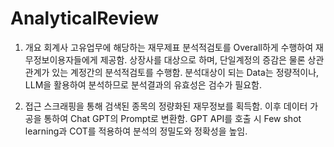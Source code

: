 # AnalyticalReview

1. 개요
 회계사 고유업무에 해당하는 재무제표 분석적검토를 Overall하게 수행하여 재무정보이용자들에게 제공함.
 상장사를 대상으로 하며, 단일계정의 증감은 물론 상관관계가 있는 계정간의 분석적검토를 수행함.
 분석대상이 되는 Data는 정량적이나, LLM을 활용하여 분석하므로 분석결과의 유효성은 검수가 필요함.

2. 접근
 스크래핑을 통해 검색된 종목의 정량화된 재무정보를 획득함.
 이후 데이터 가공을 통하여 Chat GPT의 Prompt로 변환함.
 GPT API를 호출 시 Few shot learning과 COT를 적용하여 분석의 정밀도와 정확성을 높임.
